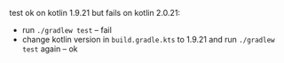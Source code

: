 test ok on kotlin 1.9.21 but fails on kotlin 2.0.21:
- run `./gradlew test` – fail
- change kotlin version in `build.gradle.kts` to 1.9.21 and run `./gradlew test` again – ok
